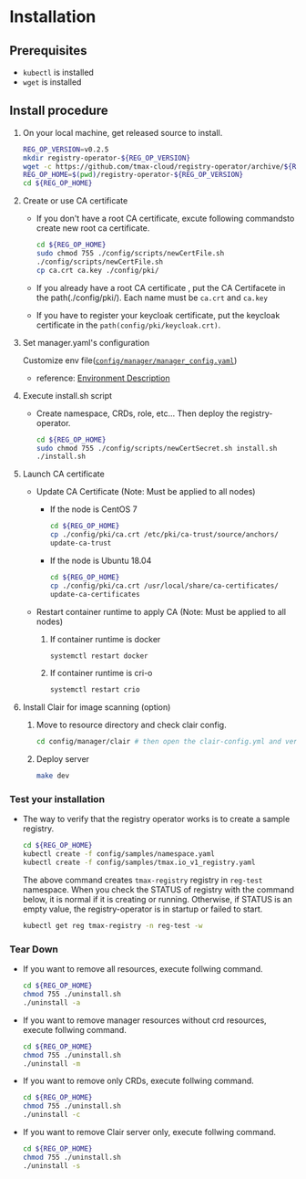 # Installation

## Prerequisites

* `kubectl` is installed
* `wget` is installed

## Install procedure

1. On your local machine, get released source to install.

    ```bash
    REG_OP_VERSION=v0.2.5
    mkdir registry-operator-${REG_OP_VERSION}
    wget -c https://github.com/tmax-cloud/registry-operator/archive/${REG_OP_VERSION}.tar.gz -O - |tar -xz -C registry-operator-${REG_OP_VERSION} --strip-components=1
    REG_OP_HOME=$(pwd)/registry-operator-${REG_OP_VERSION}
    cd ${REG_OP_HOME}
    ```

1. Create or use CA certificate

    * If you don't have a root CA certificate, excute following commandsto create new root ca certificate.

        ```bash
        cd ${REG_OP_HOME}
        sudo chmod 755 ./config/scripts/newCertFile.sh
        ./config/scripts/newCertFile.sh
        cp ca.crt ca.key ./config/pki/
        ```

    * If you already have a root CA certificate , put the CA Certifacete in the path(./config/pki/). Each name must be `ca.crt` and `ca.key`

    * If you have to register your keycloak certificate, put the keycloak certificate in the `path(config/pki/keycloak.crt)`.

1. Set manager.yaml's configuration

    Customize env file([`config/manager/manager_config.yaml`](../config/manager/manager_config.yaml))
    * reference: [Environment Description](./envs.md)

1. Execute install.sh script

    * Create namespace, CRDs, role, etc... Then deploy the registry-operator.

        ```bash
        cd ${REG_OP_HOME}
        sudo chmod 755 ./config/scripts/newCertSecret.sh install.sh
        ./install.sh 
        ```

1. Launch CA certificate

    * Update CA Certificate (Note: Must be applied to all nodes)
        * If the node is CentOS 7

            ```bash
            cd ${REG_OP_HOME}
            cp ./config/pki/ca.crt /etc/pki/ca-trust/source/anchors/
            update-ca-trust
            ```

        * If the node is Ubuntu 18.04

            ```bash
            cd ${REG_OP_HOME}
            cp ./config/pki/ca.crt /usr/local/share/ca-certificates/
            update-ca-certificates
            ```

    * Restart container runtime to apply CA (Note: Must be applied to all nodes)
        1) If container runtime is docker

            ```bash
            systemctl restart docker
            ```

        1) If container runtime is cri-o

            ```bash
            systemctl restart crio
            ```

1. Install Clair for image scanning (option)
    1) Move to resource directory and check clair config.

        ```bash
        cd config/manager/clair # then open the clair-config.yml and verify settings.
        ```

    1) Deploy server

        ```bash
        make dev
        ```

### Test your installation

* The way to verify that the registry operator works is to create a sample registry.

    ```bash
    cd ${REG_OP_HOME}
    kubectl create -f config/samples/namespace.yaml
    kubectl create -f config/samples/tmax.io_v1_registry.yaml
    ```

    The above command creates `tmax-registry` registry in `reg-test` namespace.
    When you check the STATUS of registry with the command below, it is normal if it is creating or running.
    Otherwise, if STATUS is an empty value, the registry-operator is in startup or failed to start.

    ```bash
    kubectl get reg tmax-registry -n reg-test -w
    ```

### Tear Down

* If you want to remove all resources, execute follwing command.

    ```bash
    cd ${REG_OP_HOME}
    chmod 755 ./uninstall.sh
    ./uninstall -a
    ```

* If you want to remove manager resources without crd resources, execute follwing command.

    ```bash
    cd ${REG_OP_HOME}
    chmod 755 ./uninstall.sh
    ./uninstall -m
    ```

* If you want to remove only CRDs, execute follwing command.

    ```bash
    cd ${REG_OP_HOME}
    chmod 755 ./uninstall.sh
    ./uninstall -c
    ```

* If you want to remove Clair server only, execute follwing command.

    ```bash
    cd ${REG_OP_HOME}
    chmod 755 ./uninstall.sh
    ./uninstall -s
    ```
